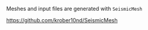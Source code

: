 Meshes and input files are generated with ```SeismicMesh``` 

https://github.com/krober10nd/SeismicMesh
